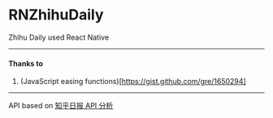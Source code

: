 # RNZhihuDaily
Zhihu Daily used React Native


-------

#### Thanks to
1. (JavaScript easing functions)[https://gist.github.com/gre/1650294]

-------

API based on [知乎日报 API 分析](https://github.com/izzyleung/ZhihuDailyPurify/wiki/%E7%9F%A5%E4%B9%8E%E6%97%A5%E6%8A%A5-API-%E5%88%86%E6%9E%90)
